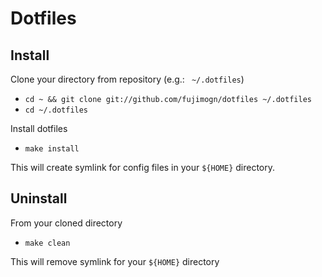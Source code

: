 Dotfiles
===================

Install
-------

Clone your directory from repository
(e.g.: ` ~/.dotfiles`)

* `cd ~ && git clone git://github.com/fujimogn/dotfiles ~/.dotfiles`
* `cd ~/.dotfiles`

Install dotfiles

* `make install`

This will create symlink for config files in your `${HOME}` directory.

Uninstall
-------

From your cloned directory

* `make clean`

This will remove symlink for your `${HOME}` directory


